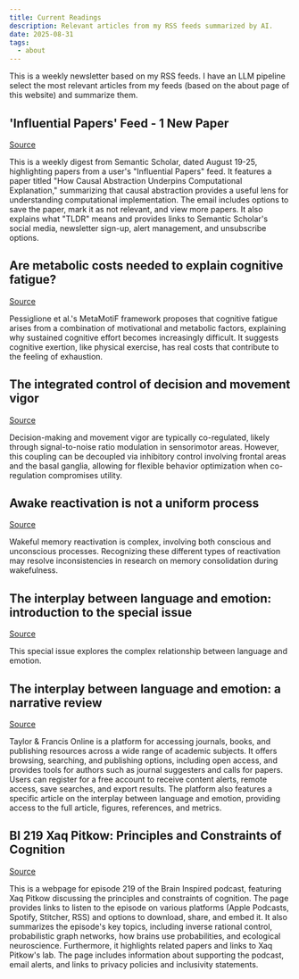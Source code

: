 ```yaml
---
title: Current Readings
description: Relevant articles from my RSS feeds summarized by AI.
date: 2025-08-31
tags:
  - about
---
```


This is a weekly newsletter based on my RSS feeds. I have an LLM pipeline select the most relevant articles from my feeds (based on the about page of this website) and summarize them. 


## 'Influential Papers' Feed - 1 New Paper

[Source](https://kill-the-newsletter.com/feeds/ds7kuqx2r8383zq9o3d1/entries/3c52ony8bp4ob0jvtyai.html)

This is a weekly digest from Semantic Scholar, dated August 19-25, highlighting papers from a user's "Influential Papers" feed. It features a paper titled "How Causal Abstraction Underpins Computational Explanation," summarizing that causal abstraction provides a useful lens for understanding computational implementation. The email includes options to save the paper, mark it as not relevant, and view more papers. It also explains what "TLDR" means and provides links to Semantic Scholar's social media, newsletter sign-up, alert management, and unsubscribe options.

## Are metabolic costs needed to explain cognitive fatigue?

[Source](https://www.cell.com/trends/cognitive-sciences/fulltext/S1364-6613(25)00210-4?rss=yes)

Pessiglione et al.'s MetaMotiF framework proposes that cognitive fatigue arises from a combination of motivational and metabolic factors, explaining why sustained cognitive effort becomes increasingly difficult. It suggests cognitive exertion, like physical exercise, has real costs that contribute to the feeling of exhaustion.

## The integrated control of decision and movement vigor

[Source](https://www.cell.com/trends/cognitive-sciences/fulltext/S1364-6613(25)00185-8?rss=yes)

Decision-making and movement vigor are typically co-regulated, likely through signal-to-noise ratio modulation in sensorimotor areas. However, this coupling can be decoupled via inhibitory control involving frontal areas and the basal ganglia, allowing for flexible behavior optimization when co-regulation compromises utility.

## Awake reactivation is not a uniform process

[Source](https://www.cell.com/trends/cognitive-sciences/fulltext/S1364-6613(25)00207-4?rss=yes)

Wakeful memory reactivation is complex, involving both conscious and unconscious processes. Recognizing these different types of reactivation may resolve inconsistencies in research on memory consolidation during wakefulness.

## The interplay between language and emotion: introduction to the special issue

[Source](https://www.tandfonline.com/doi/full/10.1080/02699931.2025.2549966?ai=2a7&mi=3dg6fv&af=R)

This special issue explores the complex relationship between language and emotion.

## The interplay between language and emotion: a narrative review

[Source](https://www.tandfonline.com/doi/full/10.1080/02699931.2025.2549965?ai=2a7&mi=3dg6fv&af=R)

Taylor & Francis Online is a platform for accessing journals, books, and publishing resources across a wide range of academic subjects. It offers browsing, searching, and publishing options, including open access, and provides tools for authors such as journal suggesters and calls for papers. Users can register for a free account to receive content alerts, remote access, save searches, and export results. The platform also features a specific article on the interplay between language and emotion, providing access to the full article, figures, references, and metrics.

## BI 219 Xaq Pitkow: Principles and Constraints of Cognition

[Source](https://braininspired.co/podcast/219/)

This is a webpage for episode 219 of the Brain Inspired podcast, featuring Xaq Pitkow discussing the principles and constraints of cognition. The page provides links to listen to the episode on various platforms (Apple Podcasts, Spotify, Stitcher, RSS) and options to download, share, and embed it. It also summarizes the episode's key topics, including inverse rational control, probabilistic graph networks, how brains use probabilities, and ecological neuroscience. Furthermore, it highlights related papers and links to Xaq Pitkow's lab. The page includes information about supporting the podcast, email alerts, and links to privacy policies and inclusivity statements.

